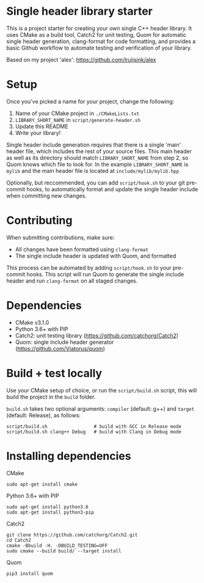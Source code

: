 # Single header library starter
This is a project starter for creating your own single C++ header library. It uses CMake as a build tool, Catch2 for unit testing, Quom for automatic single header generation, clang-format for code formatting, and provides a basic Github workflow to automate testing and verification of your library.

Based on my project 'alex': https://github.com/lruijsink/alex

# Setup
Once you've picked a name for your project, change the following:
1. Name of your CMake project in `./CMakeLists.txt`
2. `LIBRARY_SHORT_NAME` in `script/generate-header.sh`
3. Update this README
4. Write your library!

Single header include generation requires that there is a single 'main' header file, which includes the rest of your source files. This main header as well as its directory should match `LIBRARY_SHORT_NAME` from step 2, so Quom knows which file to look for. In the example `LIBRARY_SHORT_NAME` is `mylib` and the main header file is located at `include/mylib/mylib.hpp`

Optionally, but reccommended, you can add `script/hook.sh` to your git pre-commit hooks, to automatically format and update the single header include when committing new changes.

# Contributing
When submitting contributions, make sure:
- All changes have been formatted using `clang-format`
- The single include header is updated with Quom, and formatted

This process can be automated by adding `script/hook.sh` to your pre-commit hooks. This script will run Quom to generate the
single include header and run `clang-format` on all staged changes.

# Dependencies
- CMake v3.1.0
- Python 3.6+ with PIP
- Catch2: unit testing library (https://github.com/catchorg/Catch2)
- Quom: single include header generator (https://github.com/Viatorus/quom)

# Build + test locally
Use your CMake setup of choice, or run the `script/build.sh` script, this will build the project in the `build` folder.

`build.sh` takes two optional arguments: `compiler` (default: g++) and `target` (default: Release), as follows:
```
script/build.sh                 # build with GCC in Release mode
script/build.sh clang++ Debug   # build with Clang in Debug mode
```

# Installing dependencies
CMake
```
sudo apt-get install cmake
```

Python 3.6+ with PIP
```
sudo apt-get install python3.6
sudo apt-get install python3-pip
```

Catch2
```
git clone https://github.com/catchorg/Catch2.git
cd Catch2
cmake -Bbuild -H. -DBUILD_TESTING=OFF
sudo cmake --build build/ --target install
```

Quom
```
pip3 install quom
```
